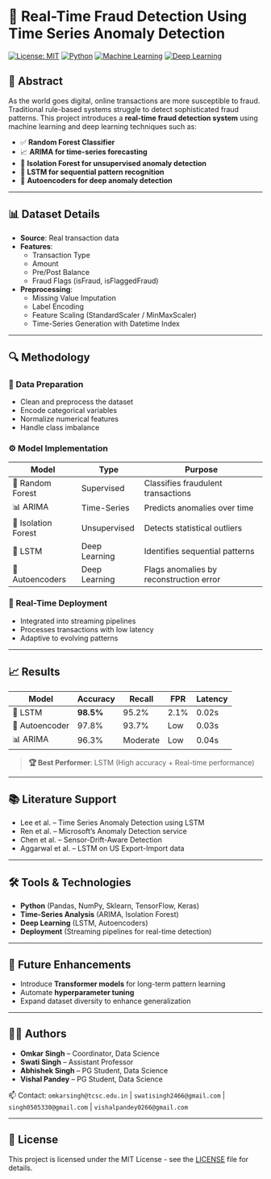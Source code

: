 
# 🚨 Real-Time Fraud Detection Using Time Series Anomaly Detection

[![License: MIT](https://img.shields.io/badge/License-MIT-yellow.svg)](https://opensource.org/licenses/MIT)
[![Python](https://img.shields.io/badge/Python-3.8%2B-blue.svg)](https://www.python.org/)
[![Machine Learning](https://img.shields.io/badge/ML-Fraud_Detection-orange)]()
[![Deep Learning](https://img.shields.io/badge/DL-LSTM%2CAutoencoder-brightgreen)]()

## 📘 Abstract

As the world goes digital, online transactions are more susceptible to fraud. Traditional rule-based systems struggle to detect sophisticated fraud patterns. This project introduces a **real-time fraud detection system** using machine learning and deep learning techniques such as:

- ✅ **Random Forest Classifier**
- 📈 **ARIMA for time-series forecasting**
- 🌲 **Isolation Forest for unsupervised anomaly detection**
- 🔁 **LSTM for sequential pattern recognition**
- 🤖 **Autoencoders for deep anomaly detection**

---

## 📊 Dataset Details

- **Source**: Real transaction data
- **Features**: 
  - Transaction Type
  - Amount
  - Pre/Post Balance
  - Fraud Flags (isFraud, isFlaggedFraud)
- **Preprocessing**:
  - Missing Value Imputation
  - Label Encoding
  - Feature Scaling (StandardScaler / MinMaxScaler)
  - Time-Series Generation with Datetime Index

---

## 🔍 Methodology

### 🧼 Data Preparation
- Clean and preprocess the dataset
- Encode categorical variables
- Normalize numerical features
- Handle class imbalance

### ⚙️ Model Implementation
| Model | Type | Purpose |
|-------|------|---------|
| 🎯 Random Forest | Supervised | Classifies fraudulent transactions |
| 📊 ARIMA | Time-Series | Predicts anomalies over time |
| 🌲 Isolation Forest | Unsupervised | Detects statistical outliers |
| 🔁 LSTM | Deep Learning | Identifies sequential patterns |
| 🤖 Autoencoders | Deep Learning | Flags anomalies by reconstruction error |

### 🚀 Real-Time Deployment
- Integrated into streaming pipelines
- Processes transactions with low latency
- Adaptive to evolving patterns

---

## 📈 Results

| Model         | Accuracy | Recall | FPR  | Latency |
|---------------|----------|--------|------|---------|
| 🔁 LSTM        | **98.5%** | 95.2%  | 2.1% | 0.02s   |
| 🤖 Autoencoder | 97.8%    | 93.7%  | Low  | 0.03s   |
| 📊 ARIMA       | 96.3%    | Moderate | Low | 0.04s   |

> **🏆 Best Performer**: LSTM (High accuracy + Real-time performance)

---

## 📚 Literature Support

- Lee et al. – Time Series Anomaly Detection using LSTM
- Ren et al. – Microsoft’s Anomaly Detection service
- Chen et al. – Sensor-Drift-Aware Detection
- Aggarwal et al. – LSTM on US Export-Import data

---

## 🛠 Tools & Technologies

- **Python** (Pandas, NumPy, Sklearn, TensorFlow, Keras)
- **Time-Series Analysis** (ARIMA, Isolation Forest)
- **Deep Learning** (LSTM, Autoencoders)
- **Deployment** (Streaming pipelines for real-time detection)

---

## 🧠 Future Enhancements

- Introduce **Transformer models** for long-term pattern learning
- Automate **hyperparameter tuning**
- Expand dataset diversity to enhance generalization

---

## 👨‍💻 Authors

- **Omkar Singh** – Coordinator, Data Science
- **Swati Singh** – Assistant Professor
- **Abhishek Singh** – PG Student, Data Science
- **Vishal Pandey** – PG Student, Data Science

📫 Contact: `omkarsingh@tcsc.edu.in` | `swatisingh2466@gmail.com` | `singh0505330@gmail.com` | `vishalpandey0266@gmail.com`

---

## 📄 License

This project is licensed under the MIT License - see the [LICENSE](LICENSE) file for details.

